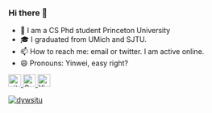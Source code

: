 ### Hi there 👋

<!--
**dywsjtu/dywsjtu** is a ✨ _special_ ✨ repository because its `README.md` (this file) appears on your GitHub profile.

Here are some ideas to get you started:
-->

- 🔭 I am a CS Phd student Princeton University
- 🎓 I graduated from UMich and SJTU.
- 📫 How to reach me: email or twitter. I am active online.
- 😄 Pronouns: Yinwei, easy right?


<p> 
  <a href="https://github.com/dywsjtu?tab=followers"> <img src="https://img.shields.io/github/followers/dywsjtu?label=Followers&style=plastic" height="25px" alt="github follow" /> </a>
  <a href="https://scholar.google.com/citations?user=GSgb0LgAAAAJ&hl"><img src="https://img.shields.io/badge/scholar-4385FE.svg?&style=plastic&logo=google-scholar&logoColor=white" alt="Google Scholar" height="25px"> </a>
  <a href="https://twitter.com/dai_yinwei"> <img src="https://img.shields.io/twitter/follow/dai_yinwei?color=%23f&logo=twitter&style=plastic"  height="25px" alt="Yinwei Dai's Twitter"> </a>
</p>


<p align="left"> <a href="https://github.com/ryo-ma/github-profile-trophy"><img src="https://github-profile-trophy.vercel.app/?username=dywsjtu&margin-w=5&row=1&column=5" alt="dywsjtu" /></a> </p>
